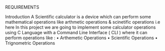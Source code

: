 REQUIREMENTS

Introduction
A Scientific calculator is a device which can perform some mathematical operations like arthmetic operations & scinetific operations i.e here In this project we are going to implement some calculator operations using C Language with a Command Line Interface ( CLI ) where it can perform operations like :
•	Arthemetic Operations
•	Scientific Operations
•	Trignometric Operations

